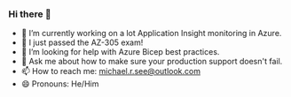 ### Hi there 👋

<!--
**michaelrsee/michaelrsee** is a ✨ _special_ ✨ repository because its `README.md` (this file) appears on your GitHub profile.

Here are some ideas to get you started:
-->

- 🔭 I’m currently working on a lot Application Insight monitoring in Azure.
- 🌱 I just passed the AZ-305 exam!
- 🤔 I’m looking for help with Azure Bicep best practices.
- 💬 Ask me about how to make sure your production support doesn't fail. 
- 📫 How to reach me: michael.r.see@outlook.com
- 😄 Pronouns: He/Him
